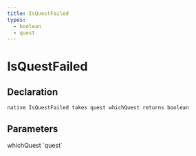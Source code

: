 ```yaml
---
title: IsQuestFailed
types:
  - boolean
  - quest
---
```


# IsQuestFailed

## Declaration

```
native IsQuestFailed takes quest whichQuest returns boolean
```

## Parameters
<dl>
  <dt>whichQuest `quest`</dt>
  <dd></dd>
</dl>